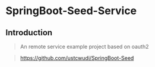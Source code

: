 # SpringBoot-Seed-Service

## Introduction

> An remote service example project based on oauth2

> https://github.com/ustcwudi/SpringBoot-Seed